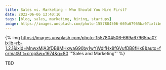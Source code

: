```yaml
---
title: Sales vs. Marketing - Who Should You Hire First?
date: 2022-06-06 13:40:16
tags: [blog, sales, marketing, hiring, startups]
image: https://images.unsplash.com/photo-1557804506-669a67965ba0?ixlib=rb-1.2.1&ixid=MnwxMjA3fDB8MHxwaG90by1wYWdlfHx8fGVufDB8fHx8&auto=format&fit=crop&w=1674&q=80
---
```


{% img https://images.unsplash.com/photo-1557804506-669a67965ba0?ixlib=rb-1.2.1&ixid=MnwxMjA3fDB8MHxwaG90by1wYWdlfHx8fGVufDB8fHx8&auto=format&fit=crop&w=1674&q=80 '"Sales and Marketing"' %}

TBD
